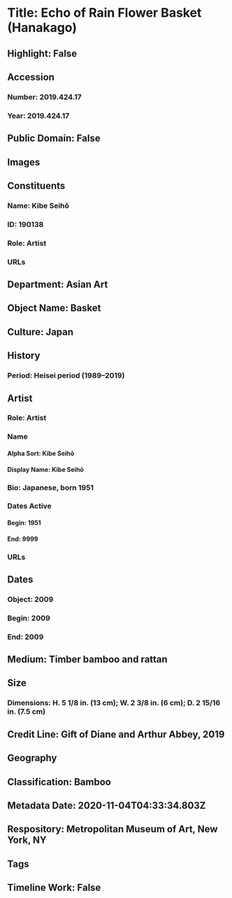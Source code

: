 # Title: Echo of Rain Flower Basket (Hanakago)
## Highlight: False
## Accession
### Number: 2019.424.17
### Year: 2019.424.17
## Public Domain: False
## Images
## Constituents
### Name: Kibe Seihō
### ID: 190138
### Role: Artist
### URLs
## Department: Asian Art
## Object Name: Basket
## Culture: Japan
## History
### Period: Heisei period (1989–2019)
## Artist
### Role: Artist
### Name
#### Alpha Sort: Kibe Seihō
#### Display Name: Kibe Seihō
### Bio: Japanese, born 1951
### Dates Active
#### Begin: 1951
#### End: 9999
### URLs
## Dates
### Object: 2009
### Begin: 2009
### End: 2009
## Medium: Timber bamboo and rattan
## Size
### Dimensions: H. 5 1/8 in. (13 cm); W. 2 3/8 in. (6 cm); D. 2 15/16 in. (7.5 cm)
## Credit Line: Gift of Diane and Arthur Abbey, 2019
## Geography
## Classification: Bamboo
## Metadata Date: 2020-11-04T04:33:34.803Z
## Respository: Metropolitan Museum of Art, New York, NY
## Tags
## Timeline Work: False